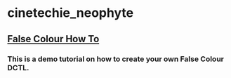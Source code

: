 # cinetechie_neophyte

## **[False Colour How To](cinetechie_neophyte/False-Colour-how-to)**
  ### This is a demo tutorial on how to create your own False Colour DCTL. 
